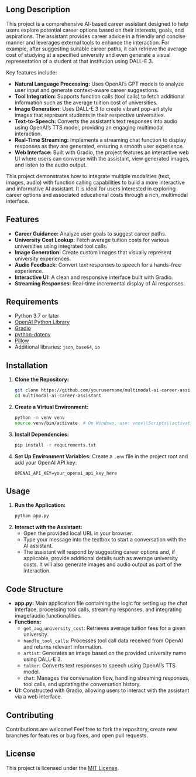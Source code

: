 ## Long Description
This project is a comprehensive AI-based career assistant designed to help users explore potential career options based on their interests, goals, and aspirations. The assistant provides career advice in a friendly and concise manner and leverages external tools to enhance the interaction. For example, after suggesting suitable career paths, it can retrieve the average cost of studying at a specified university and even generate a visual representation of a student at that institution using DALL-E 3.

Key features include:

- **Natural Language Processing:** Uses OpenAI’s GPT models to analyze user input and generate context-aware career suggestions.
- **Tool Integration:** Supports function calls (tool calls) to fetch additional information such as the average tuition cost of universities.
- **Image Generation:** Uses DALL-E 3 to create vibrant pop-art style images that represent students in their respective universities.
- **Text-to-Speech:** Converts the assistant’s text responses into audio using OpenAI’s TTS model, providing an engaging multimodal interaction.
- **Real-Time Streaming:** Implements a streaming chat function to display responses as they are generated, ensuring a smooth user experience.
- **Web Interface:** Built with Gradio, the project features an interactive web UI where users can converse with the assistant, view generated images, and listen to the audio output.

This project demonstrates how to integrate multiple modalities (text, images, audio) with function calling capabilities to build a more interactive and informative AI assistant. It is ideal for users interested in exploring career options and associated educational costs through a rich, multimodal interface.

## Features
- **Career Guidance:** Analyze user goals to suggest career paths.
- **University Cost Lookup:** Fetch average tuition costs for various universities using integrated tool calls.
- **Image Generation:** Create custom images that visually represent university experiences.
- **Audio Feedback:** Convert text responses to speech for a hands-free experience.
- **Interactive UI:** A clean and responsive interface built with Gradio.
- **Streaming Responses:** Real-time incremental display of AI responses.

## Requirements
- Python 3.7 or later
- [OpenAI Python Library](https://github.com/openai/openai-python)
- [Gradio](https://gradio.app/)
- [python-dotenv](https://pypi.org/project/python-dotenv/)
- [Pillow](https://pillow.readthedocs.io/en/stable/)
- Additional libraries: `json`, `base64`, `io`

## Installation
1. **Clone the Repository:**
   ```bash
   git clone https://github.com/yourusername/multimodal-ai-career-assistant.git
   cd multimodal-ai-career-assistant
   ```
2. **Create a Virtual Environment:**
   ```bash
   python -m venv venv
   source venv/bin/activate  # On Windows, use: venv\\Scripts\\activate
   ```
3. **Install Dependencies:**
   ```bash
   pip install -r requirements.txt
   ```
4. **Set Up Environment Variables:**
   Create a `.env` file in the project root and add your OpenAI API key:
   ```env
   OPENAI_API_KEY=your_openai_api_key_here
   ```

## Usage
1. **Run the Application:**
   ```bash
   python app.py
   ```
2. **Interact with the Assistant:**
   - Open the provided local URL in your browser.
   - Type your message into the textbox to start a conversation with the AI assistant.
   - The assistant will respond by suggesting career options and, if applicable, provide additional details such as average university costs. It will also generate images and audio output as part of the interaction.

## Code Structure
- **app.py:** Main application file containing the logic for setting up the chat interface, processing tool calls, streaming responses, and integrating image/audio functionalities.
- **Functions:**
  - `get_avg_university_cost`: Retrieves average tuition fees for a given university.
  - `handle_tool_calls`: Processes tool call data received from OpenAI and returns relevant information.
  - `artist`: Generates an image based on the provided university name using DALL-E 3.
  - `talker`: Converts text responses to speech using OpenAI’s TTS model.
  - `chat`: Manages the conversation flow, handling streaming responses, tool calls, and updating the conversation history.
- **UI:** Constructed with Gradio, allowing users to interact with the assistant via a web interface.

## Contributing
Contributions are welcome! Feel free to fork the repository, create new branches for features or bug fixes, and open pull requests.

## License
This project is licensed under the [MIT License](LICENSE).
